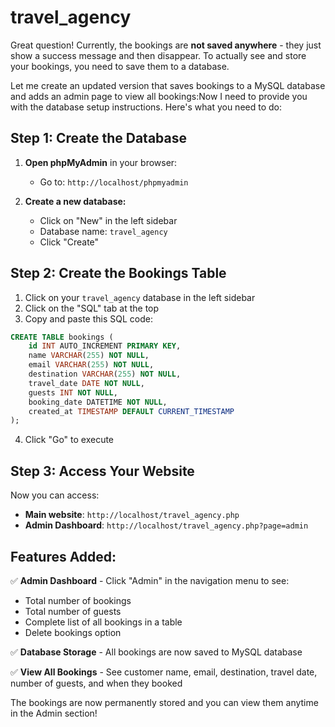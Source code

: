 # travel_agency

Great question! Currently, the bookings are **not saved anywhere** - they just show a success message and then disappear. To actually see and store your bookings, you need to save them to a database.

Let me create an updated version that saves bookings to a MySQL database and adds an admin page to view all bookings:Now I need to provide you with the database setup instructions. Here's what you need to do:

## Step 1: Create the Database

1. **Open phpMyAdmin** in your browser:
   - Go to: `http://localhost/phpmyadmin`

2. **Create a new database:**
   - Click on "New" in the left sidebar
   - Database name: `travel_agency`
   - Click "Create"

## Step 2: Create the Bookings Table

1. Click on your `travel_agency` database in the left sidebar
2. Click on the "SQL" tab at the top
3. Copy and paste this SQL code:

```sql
CREATE TABLE bookings (
    id INT AUTO_INCREMENT PRIMARY KEY,
    name VARCHAR(255) NOT NULL,
    email VARCHAR(255) NOT NULL,
    destination VARCHAR(255) NOT NULL,
    travel_date DATE NOT NULL,
    guests INT NOT NULL,
    booking_date DATETIME NOT NULL,
    created_at TIMESTAMP DEFAULT CURRENT_TIMESTAMP
);
```

4. Click "Go" to execute

## Step 3: Access Your Website

Now you can access:
- **Main website**: `http://localhost/travel_agency.php`
- **Admin Dashboard**: `http://localhost/travel_agency.php?page=admin`

## Features Added:

✅ **Admin Dashboard** - Click "Admin" in the navigation menu to see:
- Total number of bookings
- Total number of guests
- Complete list of all bookings in a table
- Delete bookings option

✅ **Database Storage** - All bookings are now saved to MySQL database

✅ **View All Bookings** - See customer name, email, destination, travel date, number of guests, and when they booked

The bookings are now permanently stored and you can view them anytime in the Admin section!
